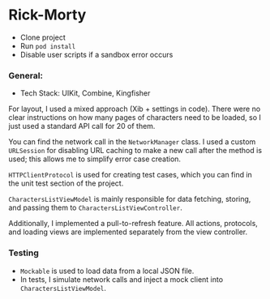# Rick-Morty

- Clone project 
- Run `pod install` 
- Disable user scripts if a sandbox error occurs

### General:
- Tech Stack: UIKit, Combine, Kingfisher

For layout, I used a mixed approach (Xib + settings in code). There were no clear instructions on how many pages of characters need to be loaded, so I just used a standard API call for 20 of them.

You can find the network call in the `NetworkManager` class. I used a custom `URLSession` for disabling URL caching to make a new call after the method is used; this allows me to simplify error case creation.

`HTTPClientProtocol` is used for creating test cases, which you can find in the unit test section of the project.

`CharactersListViewModel` is mainly responsible for data fetching, storing, and passing them to `CharactersListViewController`.

Additionally, I implemented a pull-to-refresh feature. All actions, protocols, and loading views are implemented separately from the view controller.

### Testing 
- `Mockable` is used to load data from a local JSON file. 
- In tests, I simulate network calls and inject a mock client into `CharactersListViewModel`.
